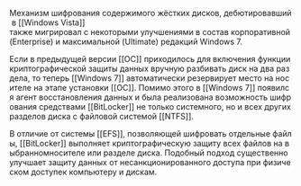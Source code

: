 Механизм шифрования содержимого жёстких дисков, дебютировавший в [[Windows Vista]]
также мигрировал с некоторыми улучшениями в состав корпоративной (Enterprise) и максимальной (Ultimate) редакций Windows 7. 

Если в предыдущей версии [[ОС]] приходилось для включения функции криптографической защиты данных вручную разбивать диск на два раздела, то теперь [[Windows 7]] автоматически резервирует место на носителе на этапе установки [[ОС]]. Помимо этого в [[Windows 7]] появился агент восстановления данных и была реализована возможность шифрования средствами [[BitLocker]] не только системного, но и всех других разделов диска с файловой системой [[NTFS]]. 

В отличие от системы [[EFS]], позволяющей шифровать отдельные файлы, [[BitLocker]] выполняет криптографическую защиту всех файлов на выбранномносителе или разделе диска. Подобный подход существенно улучшает защиту данных от несанкционированного доступа при физическом доступек компьютеру и дискам.